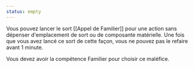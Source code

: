 ```yaml
---
status: empty
---
```

Vous pouvez lancer le sort [[Appel de Familier]] pour une action sans dépenser d'emplacement de sort ou de composante matérielle. Une fois que vous avez lancé ce sort de cette façon, vous ne pouvez pas le refaire avant 1 minute.

Vous devez avoir la compétence Familier pour choisir ce maléfice.
